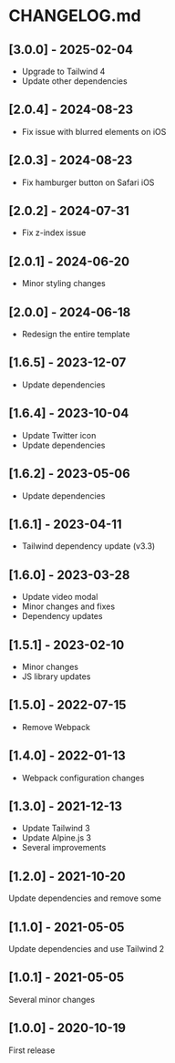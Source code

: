 # CHANGELOG.md

## [3.0.0] - 2025-02-04

- Upgrade to Tailwind 4
- Update other dependencies

## [2.0.4] - 2024-08-23

- Fix issue with blurred elements on iOS

## [2.0.3] - 2024-08-23

- Fix hamburger button on Safari iOS

## [2.0.2] - 2024-07-31

- Fix z-index issue

## [2.0.1] - 2024-06-20

- Minor styling changes

## [2.0.0] - 2024-06-18

- Redesign the entire template

## [1.6.5] - 2023-12-07

- Update dependencies

## [1.6.4] - 2023-10-04

- Update Twitter icon
- Update dependencies

## [1.6.2] - 2023-05-06

- Update dependencies

## [1.6.1] - 2023-04-11

- Tailwind dependency update (v3.3)

## [1.6.0] - 2023-03-28

- Update video modal
- Minor changes and fixes
- Dependency updates

## [1.5.1] - 2023-02-10

- Minor changes
- JS library updates

## [1.5.0] - 2022-07-15

- Remove Webpack

## [1.4.0] - 2022-01-13

- Webpack configuration changes

## [1.3.0] - 2021-12-13

- Update Tailwind 3
- Update Alpine.js 3
- Several improvements

## [1.2.0] - 2021-10-20

Update dependencies and remove some

## [1.1.0] - 2021-05-05

Update dependencies and use Tailwind 2

## [1.0.1] - 2021-05-05

Several minor changes

## [1.0.0] - 2020-10-19

First release
